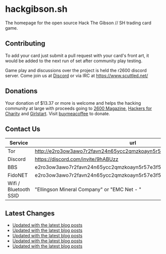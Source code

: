 # hackgibson.sh
The homepage for the open source Hack The Gibson // SH trading card game.


## Contributing

To add your card just submit a pull request with your card's front art, it would be added to the next run of set after community play testing.

Game play and discussions over the project is held the r2600 discord server. Come join us at [Discord](https://discord.com/invite/9hABUzz) or via IRC at https://www.scuttled.net/


## Donations

Your donation of $13.37 or more is welcome and helps the hacking community at large with proceeds going to [2600 Magazine](https://2600.com/), [Hackers for Charity](https://hackersforcharity.org) and [Girlstart](https://girlstart.org).  Visit [buymeacoffee](https://www.buymeacoffee.com/hackgibson.sh) to donate.


## Contact Us

Service | url
-|-
Tor | http://e2ro3ow3awo7r2favn24n65ycc2qmzkoayn5r57e3f56nvjwdcgg32ad.onion
Discord | https://discord.com/invite/9hABUzz
BBS | e2ro3ow3awo7r2favn24n65ycc2qmzkoayn5r57e3f56nvjwdcgg32ad.onion:23
FidoNET | e2ro3ow3awo7r2favn24n65ycc2qmzkoayn5r57e3f56nvjwdcgg32ad.onion:24554
Wifi / Bluetooth SSID | "Ellingson Mineral Company" or "EMC Net - <fidonet address>"

## Latest Changes
<!-- BLOG-POST-LIST:START -->
- [Updated with the latest blog posts](https://github.com/DFW2600/hackgibson.sh/commit/a83253ded0705b62c867367a6daca00fa56d12c0)
- [Updated with the latest blog posts](https://github.com/DFW2600/hackgibson.sh/commit/ae80fe310b50916317360ea25b8c5d65ae633ca0)
- [Updated with the latest blog posts](https://github.com/DFW2600/hackgibson.sh/commit/9f14c43e5d0f7b024fc1f906e728a15b5a842139)
- [Updated with the latest blog posts](https://github.com/DFW2600/hackgibson.sh/commit/89ef9ae9b7c362a948416ad392e69be1d2774b86)
- [Updated with the latest blog posts](https://github.com/DFW2600/hackgibson.sh/commit/4c65ca926b6d99b189e3a5cce8834ae8698ad380)
<!-- BLOG-POST-LIST:END -->
